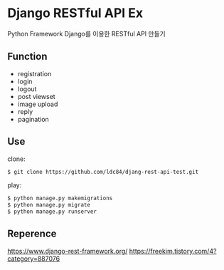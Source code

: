 # Django RESTful API Ex

Python Framework Django를 이용한 RESTful API 만들기

## Function
- registration
- login
- logout
- post viewset
- image upload
- reply
- pagination


## Use
clone:

```bash
$ git clone https://github.com/ldc84/djang-rest-api-test.git
```
play:
```bash
$ python manage.py makemigrations
$ python manage.py migrate
$ python manage.py runserver
```

## Reperence
https://www.django-rest-framework.org/
https://freekim.tistory.com/4?category=887076